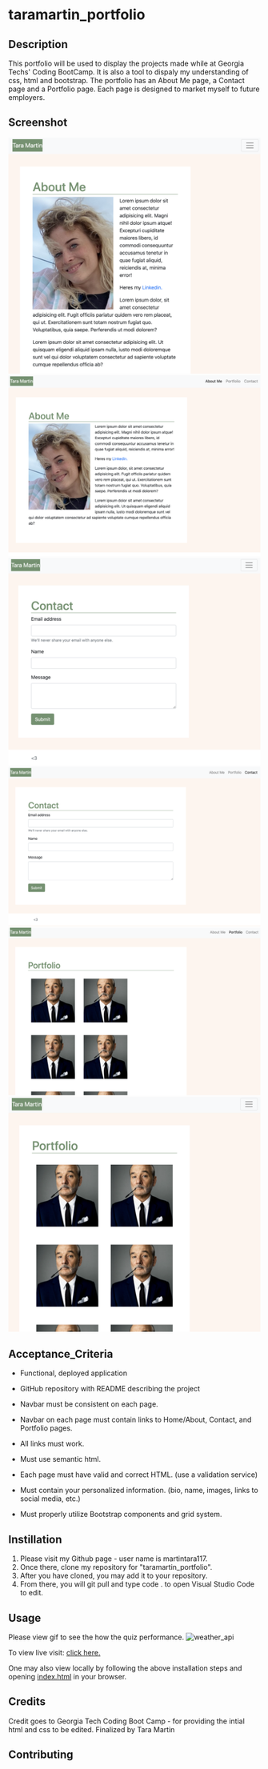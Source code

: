 # taramartin_portfolio

## Description

This portfolio will be used to display the projects made while at Georgia Techs' Coding BootCamp. It is also a tool to dispaly my understanding of css, html and bootstrap. The portfolio has an About Me page, a Contact page and a Portfolio page. Each page is designed to market myself to future employers.

## Screenshot

![taramartin_portfolio](assets/images/aboutme1.png)
![taramartin_portfolio](assets/images/aboutme2.png)
![taramartin_portfolio](assets/images/contact1.png)
![taramartin_portfolio](assets/images/contact2.png)
![taramartin_portfolio](assets/images/portfolio1.png)
![taramartin_portfolio](assets/images/portfolio2.png)

## Acceptance_Criteria

- Functional, deployed application

- GitHub repository with README describing the project

- Navbar must be consistent on each page.

- Navbar on each page must contain links to Home/About, Contact, and Portfolio pages.

- All links must work.

- Must use semantic html.

- Each page must have valid and correct HTML. (use a validation service)

- Must contain your personalized information. (bio, name, images, links to social media, etc.)

- Must properly utilize Bootstrap components and grid system.

## Instillation

1. Please visit my Github page - user name is martintara117.
2. Once there, clone my repository for "taramartin_portfolio".
3. After you have cloned, you may add it to your repository.
4. From there, you will git pull and type code . to open Visual Studio Code to edit.

## Usage

Please view gif to see the how the quiz performance.
![weather_api](assets/images/taramartin-portfolio.gif)

To view live visit: [click here.](https://martintara117.github.io/taramartin_portfolio/)

One may also view locally by following the above installation steps and opening [index.html](index.html) in your browser.

## Credits

Credit goes to Georgia Tech Coding Boot Camp - for providing the intial html and css to be edited.
Finalized by Tara Martin

## Contributing
